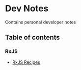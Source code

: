# Dev Notes

Contains personal developer notes

## Table of contents

### RxJS

- [RxJS Recipes](./rxjs/rxjs-recipes.md)
